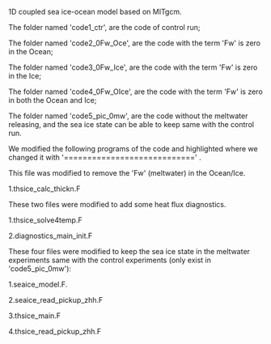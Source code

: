 1D coupled sea ice-ocean model based on MITgcm.

The folder named 'code1_ctr',      are the code of control run;

The folder named 'code2_0Fw_Oce',  are the code with the term 'Fw' is zero in the Ocean;

The folder named 'code3_0Fw_Ice',  are the code with the term 'Fw' is zero in the Ice;

The folder named 'code4_0Fw_OIce', are the code with the term 'Fw' is zero in both the Ocean and Ice;

The folder named 'code5_pic_0mw',  are the code without the meltwater releasing, and the sea ice state can be able to keep same with the control run.


We modified the following programs of the code and highlighted where we changed it with '============================' .


This file was modified to remove the 'Fw' (meltwater) in the Ocean/Ice.

1.thsice_calc_thickn.F


These two files were modified to add some heat flux diagnostics.

1.thsice_solve4temp.F

2.diagnostics_main_init.F


These four files were modified to keep the sea ice state in the meltwater experiments same with the control experiments (only exist in 'code5_pic_0mw'):

1.seaice_model.F.           

2.seaice_read_pickup_zhh.F

3.thsice_main.F

4.thsice_read_pickup_zhh.F
